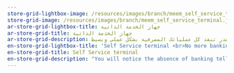 ```yaml
---
store-grid-lightbox-image: /resources/images/branch/meem_self_service_terminal.jpg
store-grid-image: /resources/images/branch/meem_self_service_terminal.jpg
ar-store-grid-lightbox-title: جهاز الخدمة الذاتية
ar-store-grid-title: جهاز الخدمة الذاتية
ar-store-grid-description: من الأشياء اللي راح تلاحظها في زيارتك لمراكزنا هو أختفاء الصرافين وإختفاء الحاجة بإنك تتكلم مع الموظفين عبر الزجاج.                                                            من خلال أجهزة الخدمة الذاتية الموجودة في كل مراكزنا ومنافذ الخدمة راح تقدر تنفذ كل عملياتك المصرفية بشكل عملي وبسيط.
en-store-grid-lightbox-title: 'Self Service terminal <br>No more banking tellers because through this machine customers will be able to withdraw up to 50,000 Riyals and deposit cash, print statements, and perform all the internet banking functionalities.'
en-store-grid-title: Self Service terminal
en-store-grid-description: "You will notice the absence of banking tellers at our stores, you won't need to bend and talk with people behind glass. Meem's self service devices enable you to withdraw and deposit cash, print statements, and perform all the banking functionalities you can think of."
---
```


